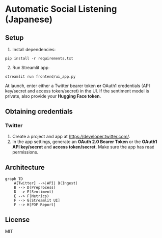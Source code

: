 # Automatic Social Listening (Japanese)

## Setup
1. Install dependencies:
```
pip install -r requirements.txt
```
2. Run Streamlit app:
```
streamlit run frontend/ui_app.py
```
At launch, enter either a Twitter bearer token **or** OAuth1 credentials
(API key/secret and access token/secret) in the UI.
If the sentiment model is private, also provide your **Hugging Face token**.

## Obtaining credentials

### Twitter
1. Create a project and app at <https://developer.twitter.com/>.
2. In the app settings, generate an **OAuth 2.0 Bearer Token** or the
   **OAuth1 API key/secret** and **access token/secret**.
   Make sure the app has read permissions.


## Architecture
```mermaid
graph TD
    A[Twitter] -->|API| B(Ingest)
    B --> D(Preprocess)
    D --> E(Sentiment)
    E --> F(Metrics)
    F --> G[Streamlit UI]
    F --> H[PDF Report]
```

## License
MIT
